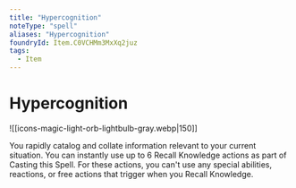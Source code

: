 ```yaml
---
title: "Hypercognition"
noteType: "spell"
aliases: "Hypercognition"
foundryId: Item.C0VCHMm3MxXq2juz
tags:
  - Item
---
```


# Hypercognition
![[icons-magic-light-orb-lightbulb-gray.webp|150]]

You rapidly catalog and collate information relevant to your current situation. You can instantly use up to 6 Recall Knowledge actions as part of Casting this Spell. For these actions, you can't use any special abilities, reactions, or free actions that trigger when you Recall Knowledge.
